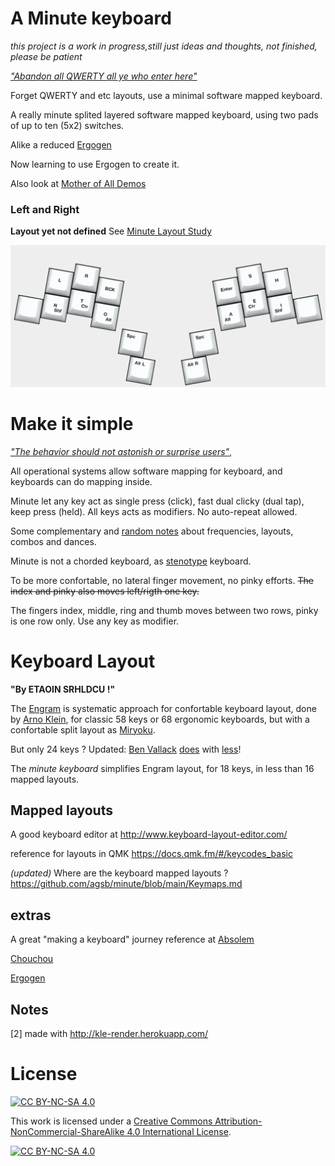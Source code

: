 # A Minute keyboard 

 _this project is a work in progress,still just ideas and thoughts, not finished, please be patient_

[_"Abandon all QWERTY all ye who enter here"_](https://www.bbc.com/worklife/article/20180521-why-we-cant-give-up-this-odd-way-of-typing)

Forget QWERTY and etc layouts, use a minimal software mapped keyboard.

A really minute splited layered software mapped keyboard, using two pads of up to ten (5x2) switches.

Alike a reduced [Ergogen](https://github.com/topics/ergogen)

Now learning to use Ergogen to create it.

Also look at [Mother of All Demos](https://en.wikipedia.org/wiki/The_Mother_of_All_Demos)

### Left and Right 

__Layout yet not defined__ See [Minute Layout Study](https://github.com/agsb/minute/blob/main/docs/Minute.md)

![image](https://github.com/agsb/minute/blob/main/minimal-9x9-split.png)


# Make it simple

[_"The behavior should not astonish or surprise users"_,](https://en.wikipedia.org/wiki/Principle_of_least_astonishment)

All operational systems allow software mapping for keyboard, and keyboards can do mapping inside.

Minute let any key act as single press (click), fast dual clicky (dual tap), keep press (held). All keys acts as modifiers. No auto-repeat allowed.

Some complementary and [random notes](https://github.com/agsb/minute/tree/main/docs) about frequencies, layouts, combos and dances.

Minute is not a chorded keyboard, as [stenotype](https://www.artofchording.com/) keyboard. 

To be more confortable, no lateral finger movement, no pinky efforts.
~~The index and pinky also moves left/rigth one key.~~

The fingers index, middle, ring and thumb moves between two rows, pinky is one row only. Use any key as modifier. 

# Keyboard Layout

__"By ETAOIN SRHLDCU !"__

The [Engram](https://engram.dev/) is systematic approach for confortable keyboard layout, done by [Arno Klein](https://www.preprints.org/manuscript/202103.0287/v1), for classic 58 keys or 68 ergonomic keyboards, but with a confortable split layout as [Miryoku](https://github.com/manna-harbour/qmk_firmware/tree/miryoku/users/manna-harbour_miryoku).

But only 24 keys ? Updated: [Ben Vallack](https://www.youtube.com/watch?v=5RN_4PQ0j1A) [does](https://www.youtube.com/watch?v=UKfeJrRIcxw) with [less](https://www.youtube.com/watch?v=NAUxTR4vGys)!

The _minute keyboard_ simplifies Engram layout, for 18 keys, in less than 16 mapped layouts.

## Mapped layouts


A good keyboard editor at <http://www.keyboard-layout-editor.com/>

reference for layouts in QMK <https://docs.qmk.fm/#/keycodes_basic>

_(updated)_ Where are the keyboard mapped layouts ? https://github.com/agsb/minute/blob/main/Keymaps.md

## extras

A great "making a keyboard" journey reference at [Absolem](https://zealot.hu/absolem/)

[Chouchou](https://github.com/agsb/chouchou)

[Ergogen](https://github.com/ergogen/ergogen)
## Notes

[2] made with <http://kle-render.herokuapp.com/>

# License

[![CC BY-NC-SA 4.0][cc-by-nc-sa-shield]][cc-by-nc-sa]

This work is licensed under a
[Creative Commons Attribution-NonCommercial-ShareAlike 4.0 International License][cc-by-nc-sa].

[![CC BY-NC-SA 4.0][cc-by-nc-sa-image]][cc-by-nc-sa]

[cc-by-nc-sa]: http://creativecommons.org/licenses/by-nc-sa/4.0/
[cc-by-nc-sa-image]: https://licensebuttons.net/l/by-nc-sa/4.0/88x31.png
[cc-by-nc-sa-shield]: https://img.shields.io/badge/License-CC%20BY--NC--SA%204.0-lightgrey.svg

